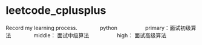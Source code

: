 # leetcode_cplusplus
Record my learning process.　　　　
python　　　　　
primary：面试初级算法　　　　
middle： 面试中级算法　　　　　
high：   面试高级算法　　　　
　　　　　
